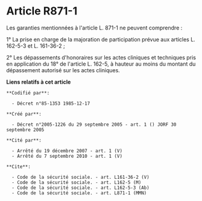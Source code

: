 # Article R871-1

Les garanties mentionnées à l'article L. 871-1 ne peuvent comprendre :

1° La prise en charge de la majoration de participation prévue aux articles L. 162-5-3 et L. 161-36-2 ;

2° Les dépassements d'honoraires sur les actes cliniques et techniques pris en application du 18° de l'article L. 162-5, à
hauteur au moins du montant du dépassement autorisé sur les actes cliniques.

**Liens relatifs à cet article**

	**Codifié par**:

	  - Décret n°85-1353 1985-12-17

	**Créé par**:

	  - Décret n°2005-1226 du 29 septembre 2005 - art. 1 () JORF 30 septembre 2005

	**Cité par**:

	  - Arrêté du 19 décembre 2007 - art. 1 (V)
	  - Arrêté du 7 septembre 2010 - art. 1 (V)

	**Cite**:

	  - Code de la sécurité sociale. - art. L161-36-2 (V)
	  - Code de la sécurité sociale. - art. L162-5 (M)
	  - Code de la sécurité sociale. - art. L162-5-3 (Ab)
	  - Code de la sécurité sociale. - art. L871-1 (MMN)
